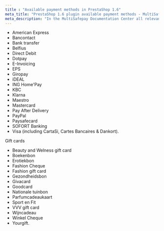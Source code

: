 ```yaml
---
title : "Available payment methods in PrestaShop 1.6"
meta_title: "PrestaShop 1.6 plugin available payment methods - MultiSafepay Documentation Center"
meta_description: "In the MultiSafepay Documentation Center all relevant information regarding our Plugins and API. As well as Support pages for Payment Method, Tools and General Questions. You can also find the contact details of our Support Team and Integration Team."
---
```


+ American Express
+ Bancontact
+ Bank transfer
+ Belfius
+ Direct Debit
+ Dotpay
+ E-Invoicing
+ EPS
+ Giropay
+ iDEAL
+ ING Home'Pay
+ KBC
+ Klarna
+ Maestro
+ Mastercard
+ Pay After Delivery
+ PayPal
+ Paysafecard
+ SOFORT Banking
+ Visa (including CartaSi, Cartes Bancaires & Dankort).

Gift cards

+ Beauty and Welness gift card
+ Boekenbon
+ Erotiekbon
+ Fashion Cheque
+ Fashion gift card
+ Gezondheidsbon
+ Givacard
+ Goodcard
+ Nationale tuinbon
+ Parfumcadeaukaart
+ Sport en Fit
+ VVV gift card
+ Wijncadeau
+ Winkel Cheque
+ Yourgift.
